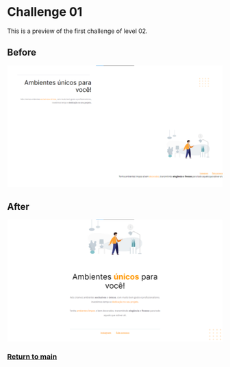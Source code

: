 # Challenge 01
This is a preview of the first challenge of level 02.

## Before
![Before](./Layout/Challenge_01_before.png)
## After
![After](./Layout/Challenge_01.png)

### [Return to main](../)